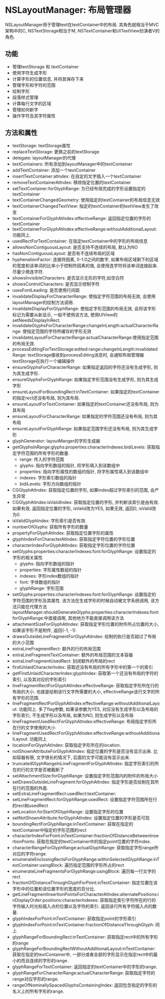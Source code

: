 #  NSLayoutManager: 布局管理器

NSLayoutManager用于管理text在textContainer中的布局. 其角色就相当于MVC架构中的C, NSTextStorage相当于M, NSTextContainer和UITextView扮演者V的角色.

## 功能

*  管理textStorage 和 textContainer 
*  使用字符生成字形
* 计算字形的位置信息, 并将其保存下来
* 管理字形和字符的范围
*  绘制字形
* 段落样式管理
* 计算每行文字的区域
* 管理如何断字
* 操作字符及其字符属性

## 方法和属性

* textStorage: textStorage属性
* replaceTextStorage: 更换之前的textStorage
* delegate: layoutManager的代理
* textContainers: 所有添加到layoutManager中的textContainer
* addTextContainer: 添加一个textContainer
* insertTextContainer:atIndex: 在自定的文字插入一个textContainer
* removeTextContainerAtIndex: 移除指定位置的textContainer
* setTextContainer:forGlyphRange:  为已经布局完成的字形设置指定的textContainer
* textContainerChangedGeometry: 使用指定的textContainer的布局信息无效
* textContainerChangedTextView: 指定的textContainer的textView发生了改变
* textContainerForGlyphAtIndex:effectiveRange:  返回指定位置的字形的textContainer
* textContainerForGlyphAtIndex:effectiveRange:withoutAdditionalLayout: 功能同上.
* usedRectForTextContainer:  在指定textContainer中的字形的布局信息
* allowsNonContiguousLayout: 是否支持不连续的布局, 默认为NO
* hasNonContiguousLayout: 是否有不连续布局的区域
* hyphenationFactor: 连接符因素, 0-1.0之间的数字, 如果布局区域剩下的区域的宽度和该单词的比率小于控制符因素的值, 会使用连字符将该单词连接起来. 尽量少用连字符. 
* showsInvisibleCharacters: 是否显示无形的字符,如空白符
* showsControlCharacters: 是否显示控制字符
* usesFontLeading: 是否使用行间距
* invalidateDisplayForCharacterRange: 使指定字符范围的布局无效, 会使用layoutManager的绘制方法调用.
* invalidateDisplayForGlyphRange: 使指定字形范围的布局无效, 会将该字形标记为需要从新显示, 一般不使用该方法, 使用UIView的setNeedsDisplayInRect.
* invalidateGlyphsForCharacterRange:changeInLength:actualCharacterRange: 使指定范围的字符所缓存的字形无效
* invalidateLayoutForCharacterRange:actualCharacterRange:使用指定范围的布局无效.
* processEditingForTextStorage:edited:range:changeInLength:invalidatedRange: textStorage接收到processEditing消息时, 会通知布局管理器textStorage在执行一个编辑操作
* ensureGlyphsForCharacterRange: 如果指定返回的字符还没有生成字形, 则为其生成字形.
* ensureGlyphsForGlyphRange: 如果指定字形范围没有生成字形, 则为其生成字形
* ensureLayoutForBoundingRect:inTextContainer: 如果指定的textContainer的指定rect还没有布局, 则为其布局.
* ensureLayoutForTextContainer:  如果指定的textContainer还没有布局, 则为其布局
* ensureLayoutForCharacterRange: 如果指定的字符范围还没有布局, 则为其布局
* ensureLayoutForGlyphRange: 如果指定范围字形还没有布局, 则为其生成字形
* glyphGenerator: layoutManger的字形生成器
* getGlyphsInRange:glyphs:properties:characterIndexes:bidiLevels: 获取指定字符范围的所有字形的数量.
    * range: 传入的字符范围
    * glyphs: 指向字形数组的指针, 将字形填入到该数组中
    * properties: 指向字形属性的数组的指针, 将字形属性填入到该数组中
    * indexes: 字形索引数组的指针
    * bidiLevels: 字形方向数组的指针
* CGGlyphAtIndex: 获取指定位置的字形, 如果index超过字形索引的范围, 会产生异常
* CGGlyphAtIndex:isValidIndex: 获取指定位置的字形, 并判断该索引是由有效. 如果有效, 返回指定位置的字形, isValid改为YES, 如果无效, 返回0, isValid改为0.
* isValidGlyphIndex: 字形索引是否有效.
* numberOfGlyphs: 获取所有字形的数量
* propertyForGlyphAtIndex: 获取指定位置字形的属性
* glyphIndexForCharacterAtIndex: 获取指定字符位置的字形位置
* characterIndexForGlyphAtIndex: 获取指定字形位置的字符位置
* setGlyphs:properties:characterIndexes:font:forGlyphRange: 设置指定的字形的相关属性
  * glyphs: 指向字形数组的指针
  * properties: 字形属性数组的指针
  * indexes: 字形index数组的指针
  * font: 字体数组的指针
  * glyphRange: 字形范围
* setGlyphs:properties:characterIndexes:font:forGlyphRange: 设置指定的字符范围的字形及其属性. 该方法在生成字形的时候自动被文字系统调用, 该方法只能在代理方法layoutManager:shouldGenerateGlyphs:properties:characterIndexes:font:forGlyphRange:中直接调用, 其他地方不能直接调用该方法
* attachmentSizeForGlyphAtIndex: 获取指定字形位置的附件所占位置的大小, 如果该字形不是附件, 返回{-1, -1}
* drawsOutsideLineFragmentForGlyphAtIndex: 绘制的执行是否超过了布局的大小范围
* extraLineFragmentRect: 额外的行的布局范围
* extraLineFragmentTextContainer: 额外的布局范围的文本容器
* extraLineFragmentUsedRect: 封闭额外的布局的rect
* firstUnlaidCharacterIndex: 获取还没有布局的所有字形中的第一个的索引
* getFirstUnlaidCharacterIndex:glyphIndex: 获取第一个还没有布局的字符的索引, 以及其对应的字形索引
* lineFragmentRectForGlyphAtIndex:effectiveRange: 获取指定字形所在行的布局的大小. 也就是绘制该行文字所需要的大小, effectiveRange该行文字的所有字形的范围.
* lineFragmentRectForGlyphAtIndex:effectiveRange:withoutAdditionalLayout: 功能同上. 多了flag参数, 如果该参数为YES, 对应没有生成字形以及布局的字形索引, 不生成字形以及布局, 如果为NO, 则生成字形以及布局
* lineFragmentUsedRectForGlyphAtIndex:effectiveRange: 布局指定字形所在行的文字使用的大小
* lineFragmentUsedRectForGlyphAtIndex:effectiveRange:withoutAdditionalLayout: 功能同上
* locationForGlyphAtIndex: 获取指定字形所在的location.
* notShownAttributeForGlyphAtIndex: 指定位置的字形是否没有显示出来. 比如容器有限, 文字很长的情况下, 后面的文字可能没有显示出来.
* truncatedGlyphRangeInLineFragmentForGlyphAtIndex: 指定字形索引的所在的行的文字是否被截断了
* setAttachmentSize:forGlyphRange: 设置指定字形范围内的附件的布局大小
* setDrawsOutsideLineFragment:forGlyphAtIndex: 指定字形是否绘制在其所在行的范围的外面.
* setExtraLineFragmentRect:usedRect:textContainer: 
* setLineFragmentRect:forGlyphRange:usedRect:  设置指定字符范围所在行的rect和usedRect
* setLocation:forStartOfGlyphRange:  设置指定字形的位置
* setNotShownAttribute:forGlyphAtIndex: 设置指定位置的字形是否可现
* boundingRectForGlyphRange:inTextContainer: 获取在指定的textContainer中指定的字形范围的rect
* characterIndexForPoint:inTextContainer:fractionOfDistanceBetweenInsertionPoints: 获取在指定的textContainer中的指定point位置的字符index.
* characterRangeForGlyphRange:actualGlyphRange: 获取指定字形range所对应的字符range.
* enumerateEnclosingRectsForGlyphRange:withinSelectedGlyphRange:inTextContainer:usingBlock: 遍历指定范围的字形所占的rect
* enumerateLineFragmentsForGlyphRange:usingBlock: 遍历每一行文字的rect
* fractionOfDistanceThroughGlyphForPoint:inTextContainer: 指定位置在该字形中的位置和该位置字形的宽度的百分比.
* getLineFragmentInsertionPointsForCharacterAtIndex:alternatePositions:inDisplayOrder:positions:characterIndexes: 获取指定索引字符所在的行的字符输入时光标插入点的位置以及字符的索引. 返回该行所有字符插入点的数量.
* glyphIndexForPoint:inTextContainer: 获取指定point的字形索引
* glyphIndexForPoint:inTextContainer:fractionOfDistanceThroughGlyph: 同上
* glyphRangeForBoundingRect:inTextContainer: 获取指定rect中的所有字形的range
* glyphRangeForBoundingRectWithoutAdditionalLayout:inTextContainer:  获取在指定的textContainer中, 一部分或者全部的字形显示在指定rect中的最小的而且连续的字形的range.
* glyphRangeForTextContainer: 返回指定的textContainer中的字形的range.
* glyphRangeForCharacterRange:actualCharacterRange: 获取指定字符的range对应字形的range.
* rangeOfNominallySpacedGlyphsContainingIndex: 返回包含指定的字形的名义上的所有字形的range.








